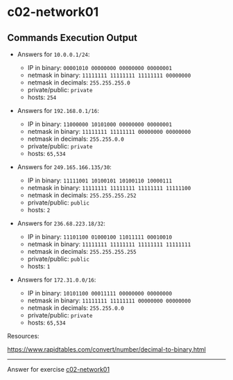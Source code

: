 # c02-network01

## Commands Execution Output

- Answers for `10.0.0.1/24`:

  - IP in binary:         `00001010 00000000 00000000 00000001`
  - netmask in binary:    `11111111 11111111 11111111 00000000` 
  - netmask in decimals:  `255.255.255.0`
  - private/public:       `private`
  - hosts:                `254`

- Answers for `192.168.0.1/16`:

  - IP in binary:         `11000000 10101000 00000000 00000001`
  - netmask in binary:    `11111111 11111111 00000000 00000000` 
  - netmask in decimals:  `255.255.0.0`
  - private/public:       `private`
  - hosts:                `65,534`

- Answers for `249.165.166.135/30`:

  - IP in binary:         `11111001 10100101 10100110 10000111`
  - netmask in binary:    `11111111 11111111 11111111 11111100` 
  - netmask in decimals:  `255.255.255.252`
  - private/public:       `public`
  - hosts:                `2`

- Answers for `236.68.223.18/32`:

  - IP in binary:         `11101100 01000100 11011111 00010010`
  - netmask in binary:    `11111111 11111111 11111111 11111111` 
  - netmask in decimals:  `255.255.255.255`
  - private/public:       `public`
  - hosts:                `1`

- Answers for `172.31.0.0/16`:

  - IP in binary:         `10101100 00011111 00000000 00000000`
  - netmask in binary:    `11111111 11111111 00000000 00000000` 
  - netmask in decimals:  `255.255.0.0`
  - private/public:       `private`
  - hosts:                `65,534`

Resources:

https://www.rapidtables.com/convert/number/decimal-to-binary.html


<!-- Don't change anything below this point-->
***
Answer for exercise [c02-network01](https://github.com/devopsacademyau/academy/blob/893381c6f0b69434d9e8597d3d4b1c17f9bc1371/classes/02class/exercises/c02-network01/README.md)
